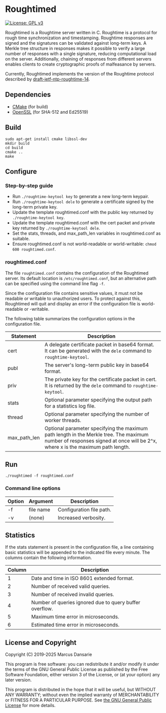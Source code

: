 # Roughtimed

[![License: GPL v3](https://img.shields.io/badge/License-GPL%20v3-blue.svg)](https://www.gnu.org/licenses/gpl-3.0)

Roughtimed is a Roughtime server written in C. Roughtime is a protocol for rough time
synchronization and timestamping. Roughtime responses are signed and the signatures can be validated
against long-term keys. A Merkle tree structure in responses makes it possible to verify a large
number of responses with a single signature, reducing computational load on the server.
Additionally, chaining of responses from different servers enables clients to create cryptographic
proofs of malfeasance by servers.

Currently, Roughtimed implements the version of the Roughtime protocol described by
[draft-ietf-ntp-roughtime-14](https://datatracker.ietf.org/doc/html/draft-ietf-ntp-roughtime-14).

## Dependencies

* [CMake](https://github.com/Kitware/CMake) (for build)
* [OpenSSL](https://github.com/openssl/openssl) (for SHA-512 and Ed25519)

## Build

```
sudo apt-get install cmake libssl-dev
mkdir build
cd build
cmake ..
make
```

## Configure

### Step-by-step guide

* Run `./roughtime-keytool key` to generate a new long-term keypair.
* Run `./roughtime-keytool dele` to generate a certificate signed by the long-term private key.
* Update the template roughtimed.conf with the public key returned by `./roughtime-keytool key`.
* Update the template roughtimed.conf with the cert packet and private key returned by `./roughtime-keytool dele`.
* Set the stats, threads, and max_path_len variables in roughtimed.conf as suitable.
* Ensure roughtimed.conf is not world-readable or world-writable: `chmod 600 roughtimed.conf`.

### roughtimed.conf

The file `roughtimed.conf` contains the configuration of the Roughtimed server. Its default location
is `/etc/roughtimed.conf`, but an alternative path can be specified using the command line flag
`-f`.

Since the configuration file contains sensitive values, it must not be readable or writable to
unauthorized users. To protect against this, Roughtimed will quit and display an error if the
configuration file is world-readable or -writable.

The following table summarizes the configuration options in the configuration file.

| Statement    | Description |
| ------------ | ----------- |
| cert         | A delegate certificate packet in base64 format. It can be generated with the `dele` command to `roughtime-keytool`. |
| publ         | The server's long-term public key in base64 format. |
| priv         | The private key for the certificate packet in cert. It is returned by the `dele` command to `roughtime-keytool`. |
| stats        | Optional parameter specifying the output path for a statistics log file. |
| thread       | Optional parameter specifying the number of worker threads. |
| max_path_len | Optional parameter specifying the maximum path length in the Merkle tree. The maximum number of responses signed at once will be 2^x, where x is the maximum path length. |

## Run

```
./roughtimed -f roughtimed.conf
```
### Command line options

| Option | Argument  | Description |
| ------ | --------- | ----------- |
| -f     | file name | Configuration file path. |
| -v     | (none)    | Increased verbosity. |

## Statistics

If the stats statement is present in the configuration file, a line containing basic statistics will
be appended to the indicated file every minute. The columns contain the following information.

| Column | Description |
| ------ | ----------- |
|      1 | Date and time in ISO 8601 extended format. |
|      2 | Number of received valid queries. |
|      3 | Number of received invalid queries. |
|      4 | Number of queries ignored due to query buffer overflow. |
|      5 | Maximum time error in microseconds. |
|      6 | Estimated time error in microseconds. |

## License and Copyright

Copyright (C) 2019-2025 Marcus Dansarie

This program is free software: you can redistribute it and/or modify it under the terms of the GNU
General Public License as published by the Free Software Foundation, either version 3 of the
License, or (at your option) any later version.

This program is distributed in the hope that it will be useful, but WITHOUT ANY WARRANTY; without
even the implied warranty of MERCHANTABILITY or FITNESS FOR A PARTICULAR PURPOSE. See
[the GNU General Public License](LICENSE) for more details.
